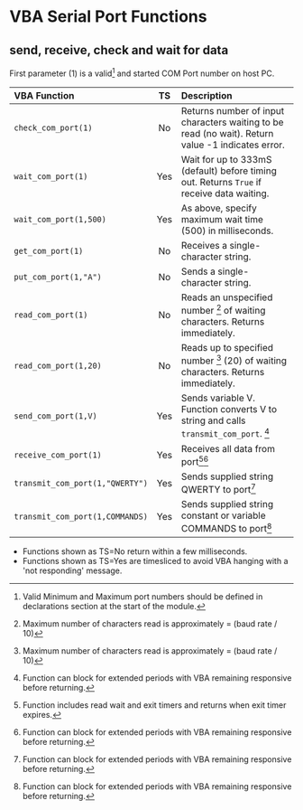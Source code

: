 # VBA Serial Port Functions
## send, receive, check and wait for data

First parameter (1) is a valid[^1] and started COM Port number on host PC.

| VBA Function                    |  TS  | Description                                                                                                   |
| :-------------------------------|:----:| :-------------------------------------------------------------------------------------------------------------|
| `check_com_port(1)`             | No   | Returns number of input characters waiting to be read (no wait). Return value -1 indicates error.             |
| `wait_com_port(1)`              | Yes  | Wait for up to 333mS (default) before timing out. Returns `True` if receive data waiting.                     |
| `wait_com_port(1,500)`          | Yes  | As above, specify maximum wait time (500) in milliseconds.                                                    |
| `get_com_port(1)`               | No   | Receives a single-character string.                                                                           |
| `put_com_port(1,"A")`           | No   | Sends a single-character string.                                                                              |
| `read_com_port(1)`              | No   | Reads an unspecified number [^2] of waiting characters. Returns immediately.                                  |
| `read_com_port(1,20)`           | No   | Reads up to specified number [^2] (20) of waiting characters. Returns immediately.                            |
| `send_com_port(1,V)`            | Yes  | Sends variable V. Function converts V to string and calls `transmit_com_port`. [^4]                            |
| `receive_com_port(1)`           | Yes  | Receives all data from port[^3][^4]                                                                           |
| `transmit_com_port(1,"QWERTY")` | Yes  | Sends supplied string QWERTY to port[^4]                                                                     |
| `transmit_com_port(1,COMMANDS)` | Yes  | Sends supplied string constant or variable COMMANDS to port[^4]                                              |

* Functions shown as TS=No return within a few milliseconds. 
* Functions shown as TS=Yes are timesliced to avoid VBA hanging with a 'not responding' message.

[^1]:  Valid Minimum and Maximum port numbers should be defined in declarations section at the start of the module. 

[^2]:  Maximum number of characters read is approximately = (baud rate / 10)  
       
[^3]:  Function includes read wait and exit timers and returns when exit timer expires.  

[^4]:  Function can block for extended periods with VBA remaining responsive before returning.  
       
